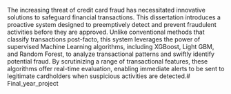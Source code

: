 The increasing threat of credit card fraud has necessitated innovative solutions to safeguard financial transactions.
This dissertation introduces a proactive system designed to preemptively detect and prevent fraudulent activities before 
they are approved. Unlike conventional methods that classify transactions post-facto, this system leverages the power of supervised Machine Learning algorithms, including XGBoost, Light GBM, and Random Forest, to analyze transactional
patterns and swiftly identify potential fraud. By scrutinizing a range of transactional features, these algorithms 
offer real-time evaluation, enabling immediate alerts to be sent to legitimate cardholders when suspicious activities 
are detected.# Final_year_project
